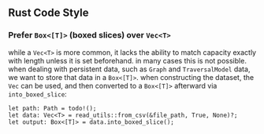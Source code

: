 ## Rust Code Style

### Prefer `Box<[T]>` (boxed slices) over `Vec<T>`

while a `Vec<T>` is more common, it lacks the ability to match capacity exactly with length unless it is set beforehand. in many cases this is not possible. when dealing with persistent data, such as `Graph` and `TraversalModel` data, we want to store that data in a `Box<[T]>`. when constructing the dataset, the `Vec` can be used, and then converted to a `Box<[T]>` afterward via `into_boxed_slice`:

```ignore
let path: Path = todo!();
let data: Vec<T> = read_utils::from_csv(&file_path, True, None)?;
let output: Box<[T]> = data.into_boxed_slice();
```